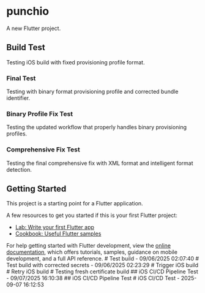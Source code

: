 # punchio

A new Flutter project.

## Build Test
Testing iOS build with fixed provisioning profile format.

### Final Test
Testing with binary format provisioning profile and corrected bundle identifier.

### Binary Profile Fix Test
Testing the updated workflow that properly handles binary provisioning profiles.

### Comprehensive Fix Test
Testing the final comprehensive fix with XML format and intelligent format detection.

## Getting Started

This project is a starting point for a Flutter application.

A few resources to get you started if this is your first Flutter project:

- [Lab: Write your first Flutter app](https://docs.flutter.dev/get-started/codelab)
- [Cookbook: Useful Flutter samples](https://docs.flutter.dev/cookbook)

For help getting started with Flutter development, view the
[online documentation](https://docs.flutter.dev/), which offers tutorials,
samples, guidance on mobile development, and a full API reference.
#   T e s t   b u i l d   -   0 9 / 0 6 / 2 0 2 5   0 2 : 0 7 : 4 0  
 #   T e s t   b u i l d   w i t h   c o r r e c t e d   s e c r e t s   -   0 9 / 0 6 / 2 0 2 5   0 2 : 2 3 : 2 9  
 #   T r i g g e r   i O S   b u i l d  
 #   R e t r y   i O S   b u i l d  
 #   T e s t i n g   f r e s h   c e r t i f i c a t e   b u i l d  
  
 # #   i O S   C I / C D   P i p e l i n e   T e s t   -   0 9 / 0 7 / 2 0 2 5   1 6 : 1 0 : 3 8  
 # #   i O S   C I / C D   P i p e l i n e   T e s t  
 #   i O S   C I / C D   T e s t   -   2 0 2 5 - 0 9 - 0 7   1 6 : 1 2 : 5 3  
 